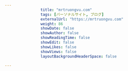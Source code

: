 ---
                title: "mrtruongvu.com"
                tags: [パーソナルサイト, ブログ]
                externalUrl: "https://mrtruongvu.com"
                weight: 86
                showDate: false
                showAuthor: false
                showReadingTime: false
                showEdit: false
                showLikes: false
                showViews: false
                layoutBackgroundHeaderSpace: false
                ---

